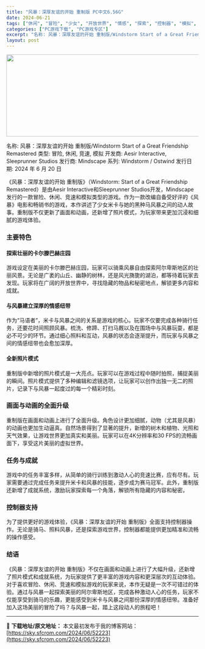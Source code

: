 ```yaml
---
title: "风暴：深厚友谊的开始 重制版 PC中文6.56G"
date: 2024-06-21
tags: ["休闲", "冒险", "少女", "开放世界", "情感", "探索", "控制器", "模拟", "竞速"]
categories: ["PC游戏下载", "PC游戏专区"]
excerpt: "名称: 风暴：深厚友谊的开始 重制版/Windstorm Start of a Great Friendship Remastered 类型: 冒险, 休闲, 竞速, 模拟 开发商: Aesir Interactive, Sleeprunner Studios 发行商: Mindscape 系列: &hellip;"
layout: post
---
```


<img class="aligncenter size-full wp-image-52224" src="https://sky.sfcrom.com/wp-content/uploads/2024/06/2024062023031210.webp" alt="" width="660" height="215" />

名称: 风暴：深厚友谊的开始 重制版/Windstorm Start of a Great Friendship Remastered
类型: 冒险, 休闲, 竞速, 模拟
开发商: Aesir Interactive, Sleeprunner Studios
发行商: Mindscape
系列: Windstorm / Ostwind
发行日期: 2024 年 6 月 20 日

《风暴：深厚友谊的开始 重制版》（Windstorm: Start of a Great Friendship Remastered）是由Aesir Interactive和Sleeprunner Studios开发，Mindscape发行的一款冒险、休闲、竞速和模拟类型的游戏。作为一款改编自备受好评的《风暴》电影和畅销书的游戏，本作讲述了少女米卡与她的黑种马风暴之间的动人故事。重制版不仅更新了画面和动画，还新增了照片模式，为玩家带来更加沉浸和细腻的游戏体验。
<h3>主要特色</h3>
<h4>探索壮丽的卡尔滕巴赫庄园</h4>
游戏设定在美丽的卡尔滕巴赫庄园，玩家可以骑乘风暴自由探索阿尔卑斯地区的壮丽风景。无论是广袤的山丘、幽静的树林，还是风光旖旎的湖泊，都等待着玩家去发现。玩家将在广阔的开放世界中，寻找隐藏的物品和秘密地点，解锁更多内容和成就。
<h4>与风暴建立深厚的情感纽带</h4>
作为“马语者”，米卡与风暴之间的关系是游戏的核心。玩家不仅要完成各种骑行任务，还要花时间照顾风暴。梳洗、修蹄、打扫马厩以及在围场中与风暴玩耍，都是必不可少的环节。通过细心照料和互动，风暴的状态会逐渐提升，而玩家与风暴之间的情感纽带也会愈加深厚。
<h4>全新照片模式</h4>
重制版中新增的照片模式是一大亮点。玩家可以在游戏过程中随时拍照，捕捉美丽的瞬间。照片模式提供了多种编辑和滤镜选项，让玩家可以创作出独一无二的照片，记录下与风暴一起度过的每一个精彩时刻。
<h3>画面与动画的全面升级</h3>
重制版在画面和动画上进行了全面升级。角色设计更加细腻，动物（尤其是风暴）的动画也更加生动逼真。自然场景得到了显著的提升，新增的树木和植物、光照和天气效果，让游戏世界更加真实和美丽。玩家可以在4K分辨率和30 FPS的流畅画面下，享受这片美丽的虚拟世界。
<h3>任务与成就</h3>
游戏中的任务丰富多样，从简单的骑行训练到激动人心的竞速比赛，应有尽有。玩家需要通过完成任务来提升米卡和风暴的技能，逐步成为赛马冠军。此外，重制版还新增了成就系统，激励玩家探索每一个角落，解锁所有隐藏的内容和秘密。
<h3>控制器支持</h3>
为了提供更好的游戏体验，《风暴：深厚友谊的开始 重制版》全面支持控制器操作。无论是骑马、照料风暴，还是探索游戏世界，控制器都能提供更加精准和流畅的操作感受。
<h3>结语</h3>
《风暴：深厚友谊的开始 重制版》不仅在画面和动画上进行了大幅升级，还新增了照片模式和成就系统，为玩家提供了更丰富的游戏内容和更深层次的互动体验。对于喜欢冒险、休闲、竞速和模拟游戏的玩家来说，本作无疑是一次不可错过的体验。通过与风暴一起探索美丽的阿尔卑斯地区，完成各种激动人心的任务，玩家不仅能享受到骑马的乐趣，更能感受到米卡与风暴之间那份深厚的情感纽带。准备好加入这场美丽的冒险了吗？与风暴一起，踏上这段动人的旅程吧！

---
📖 **下载地址/原文地址：** 本文最初发布于我的博客网站：[https://sky.sfcrom.com/2024/06/52223](https://sky.sfcrom.com/2024/06/52223)
